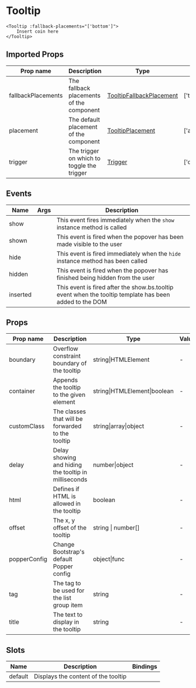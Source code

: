 # Tooltip

```vue
<Tooltip :fallback-placements="['bottom']">
    Insert coin here
</Tooltip>
```

## Imported Props

| Prop name          | Description                                | Type                                                              | Values                                     | Default                            |
| ------------------ | ------------------------------------------ | ----------------------------------------------------------------- | ------------------------------------------ | ---------------------------------- |
| fallbackPlacements | The fallback placements of the component   | [TooltipFallbackPlacement](../../composables/useTooltipPlacement) | ['top'\|'bottom'\|'left'\|'right']         | ['top', 'right', 'bottom', 'left'] |
| placement          | The default placement of the component     | [TooltipPlacement](../../composables/useTooltipPlacement)         | ['auto'\|'top'\|'bottom'\|'left'\|'right'] | 'top'                              |
| trigger            | The trigger on which to toggle the trigger | [Trigger](../../composables/useTrigger)                           | ['click'\|'hover'\|'focus'\|'manual']      | ['hover', 'focus']                 |

<!-- TODO Auto-generate based on type? -->

## Events

| Name     | Args | Description                                                                                             |
| -------- | ---- | ------------------------------------------------------------------------------------------------------- |
| show     |      | This event fires immediately when the `show` instance method is called                                  |
| shown    |      | This event is fired when the popover has been made visible to the user                                  |
| hide     |      | This event is fired immediately when the `hide` instance method has been called                         |
| hidden   |      | This event is fired when the popover has finished being hidden from the user                            |
| inserted |      | This event is fired after the show.bs.tooltip event when the tooltip template has been added to the DOM |

## Props

| Prop name    | Description                                          | Type                         | Values | Default           |
| ------------ | ---------------------------------------------------- | ---------------------------- | ------ | ----------------- |
| boundary     | Overflow constraint boundary of the tooltip          | string\|HTMLElement          | -      | 'clippingParents' |
| container    | Appends the tooltip to the given element             | string\|HTMLElement\|boolean | -      | false             |
| customClass  | The classes that will be forwarded to the tooltip    | string\|array\|object        | -      | ''                |
| delay        | Delay showing and hiding the tooltip in milliseconds | number\|object               | -      | 0                 |
| html         | Defines if HTML is allowed in the tooltip            | boolean                      | -      | false             |
| offset       | The x, y offset of the tooltip                       | string \| number[]           | -      | () => [0, 0]      |
| popperConfig | Change Bootstrap's default Popper config             | object\|func                 | -      | () => ({})        |
| tag          | The tag to be used for the list group item           | string                       | -      | 'div'             |
| title        | The text to display in the tooltip                   | string                       | -      | ''                |

## Slots

| Name    | Description                         | Bindings |
| ------- | ----------------------------------- | -------- |
| default | Displays the content of the tooltip |          |

